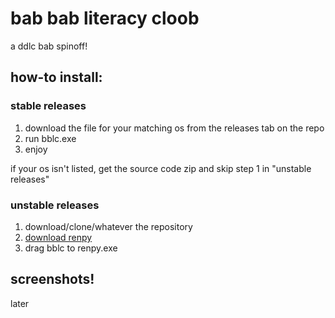 # bab bab literacy cloob

a ddlc bab spinoff!

## how-to install:

### stable releases

1. download the file for your matching os from the releases tab on the repo
2. run bblc.exe
3. enjoy

if your os isn't listed, get the source code zip and skip step 1 in "unstable releases"

### unstable releases

1. download/clone/whatever the repository
2. [download renpy](https://www.renpy.org/latest.html)
3. drag bblc to renpy.exe

## screenshots!

later
